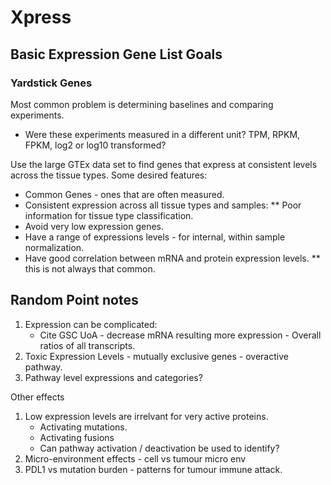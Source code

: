 # Xpress

## Basic Expression Gene List Goals

### Yardstick Genes

Most common problem is determining baselines and comparing experiments.
 * Were these experiments measured in a different unit?  TPM, RPKM, FPKM, log2 or log10 transformed?
 
 Use the large GTEx data set to find genes that express at consistent levels across the tissue types.
 Some desired features:
  * Common Genes - ones that are often measured.
  * Consistent expression across all tissue types and samples:
  ** Poor information for tissue type classification.
  * Avoid very low expression genes.
  * Have a range of expressions levels - for internal, within sample normalization.
  * Have good correlation between mRNA and protein expression levels.
  ** this is not always that common.

## Random Point notes

 1. Expression can be complicated:
     * Cite GSC UoA - decrease mRNA resulting more expression - Overall ratios of all transcripts.
 1. Toxic Expression Levels - mutually exclusive genes - overactive pathway.
 1. Pathway level expressions and categories?
 
 Other effects
 1. Low expression levels are irrelvant for very active proteins.
     * Activating mutations.
     * Activating fusions
     * Can pathway activation / deactivation be used to identify?
 1. Micro-environment effects - cell vs tumour micro env
 1. PDL1 vs mutation burden - patterns for tumour immune attack.
